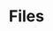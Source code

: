 ---
title: Files
excerpt: ''
deprecated: false
hidden: false
metadata:
  title: ''
  description: ''
  robots: index
next:
  description: ''
---